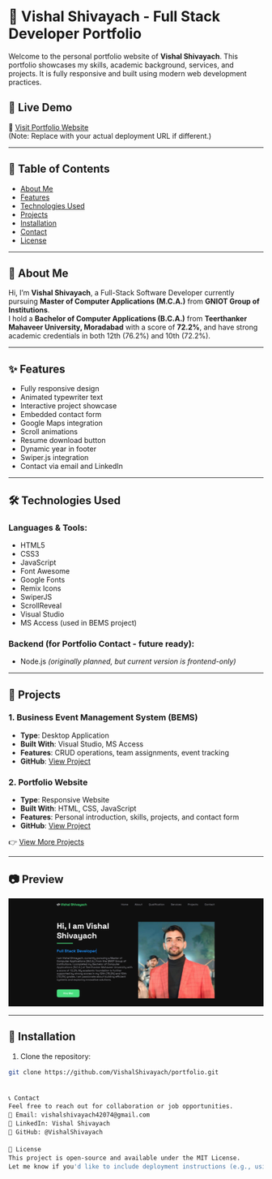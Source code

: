 # 💼 Vishal Shivayach - Full Stack Developer Portfolio

Welcome to the personal portfolio website of **Vishal Shivayach**. This portfolio showcases my skills, academic background, services, and projects. It is fully responsive and built using modern web development practices.

## 📌 Live Demo

🚀 [Visit Portfolio Website](https://vishalshivayach.github.io/)  
(Note: Replace with your actual deployment URL if different.)

---

## 📄 Table of Contents

- [About Me](#about-me)
- [Features](#features)
- [Technologies Used](#technologies-used)
- [Projects](#projects)
- [Installation](#installation)
- [Contact](#contact)
- [License](#license)

---

## 👤 About Me

Hi, I’m **Vishal Shivayach**, a Full-Stack Software Developer currently pursuing **Master of Computer Applications (M.C.A.)** from **GNIOT Group of Institutions**.  
I hold a **Bachelor of Computer Applications (B.C.A.)** from **Teerthanker Mahaveer University, Moradabad** with a score of **72.2%**, and have strong academic credentials in both 12th (76.2%) and 10th (72.2%).

---

## ✨ Features

- Fully responsive design
- Animated typewriter text
- Interactive project showcase
- Embedded contact form
- Google Maps integration
- Scroll animations
- Resume download button
- Dynamic year in footer
- Swiper.js integration
- Contact via email and LinkedIn

---

## 🛠️ Technologies Used

### Languages & Tools:
- HTML5
- CSS3
- JavaScript
- Font Awesome
- Google Fonts
- Remix Icons
- SwiperJS
- ScrollReveal
- Visual Studio
- MS Access (used in BEMS project)

### Backend (for Portfolio Contact - future ready):
- Node.js *(originally planned, but current version is frontend-only)*

---

## 🧩 Projects

### 1. **Business Event Management System (BEMS)**
- **Type**: Desktop Application
- **Built With**: Visual Studio, MS Access
- **Features**: CRUD operations, team assignments, event tracking
- **GitHub**: [View Project](https://github.com/VishalShivayach/BEMS)

### 2. **Portfolio Website**
- **Type**: Responsive Website
- **Built With**: HTML, CSS, JavaScript
- **Features**: Personal introduction, skills, projects, and contact form
- **GitHub**: [View Project](https://github.com/VishalShivayach)

👉 [View More Projects](https://github.com/VishalShivayach?tab=repositories)

---

## 📷 Preview

![Portfolio Screenshot](img/project1.png)

---

## 🧰 Installation

1. Clone the repository:

```bash
git clone https://github.com/VishalShivayach/portfolio.git


📞 Contact
Feel free to reach out for collaboration or job opportunities.
📧 Email: vishalshivayach42074@gmail.com
💼 LinkedIn: Vishal Shivayach
🐙 GitHub: @VishalShivayach

📃 License
This project is open-source and available under the MIT License.
Let me know if you'd like to include deployment instructions (e.g., using GitHub Pages or Vercel), or if you'd like me to generate a matching `LICENSE` file for open-source publishing.
